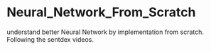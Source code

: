 # Neural_Network_From_Scratch
understand better Neural Network by implementation from scratch. Following the sentdex videos.
